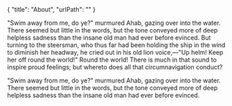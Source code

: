 <data>
{
    "title": "About",
    "urlPath": ""
}
</data>

"Swim away from me, do ye?" murmured Ahab, gazing over into the water. There seemed but little in the words, but the tone conveyed more of deep helpless sadness than the insane old man had ever before evinced. But turning to the steersman, who thus far had been holding the ship in the wind to diminish her headway, he cried out in his old lion voice,&mdash;"Up helm! Keep her off round the world!" Round the world! There is much in that sound to inspire proud feelings; but whereto does all that circumnavigation conduct?

"Swim away from me, do ye?" murmured Ahab, gazing over into the water. There seemed but little in the words, but the tone conveyed more of deep helpless sadness than the insane old man had ever before evinced.

